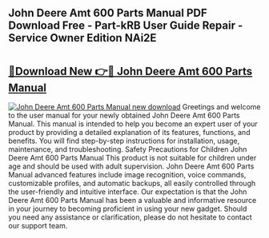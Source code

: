 ## John Deere Amt 600 Parts Manual PDF Download Free - Part-kRB User Guide Repair - Service Owner Edition NAi2E

# <h2><a href="http://bc92164.oget.top/?id=John+Deere+Amt+600+Parts+Manual">🔗Download New 👉🔴 John Deere Amt 600 Parts Manual</a></h2>

[![John Deere Amt 600 Parts Manual new download](https://i.imgur.com/5g1atiW.png)](http://bc92164.oget.top/?id=John+Deere+Amt+600+Parts+Manual)
Greetings and welcome to the user manual for your newly obtained John Deere Amt 600 Parts Manual. This manual is intended to help you become an expert user of your product by providing a detailed explanation of its features, functions, and benefits. You will find step-by-step instructions for installation, usage, maintenance, and troubleshooting. Safety Precautions for Children John Deere Amt 600 Parts Manual This product is not suitable for children under age and should be used with adult supervision. John Deere Amt 600 Parts Manual advanced features include image recognition, voice commands, customizable profiles, and automatic backups, all easily controlled through the user-friendly and intuitive interface. Our expectation is that the John Deere Amt 600 Parts Manual has been a valuable and informative resource in your journey to becoming proficient in using your new gadget. Should you need any assistance or clarification, please do not hesitate to contact our support team.
